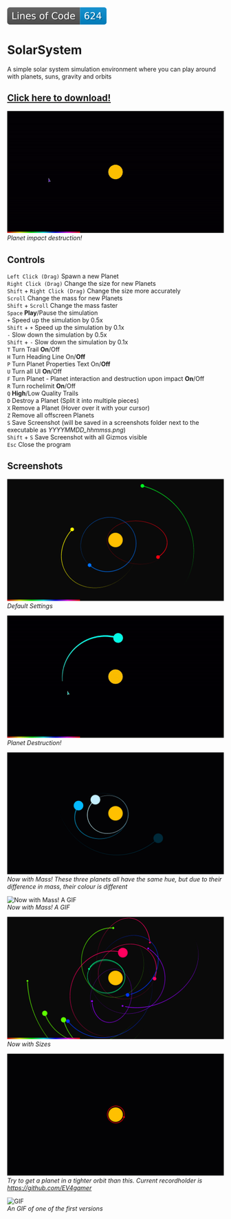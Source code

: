 \
![Lines of Code](https://raw.githubusercontent.com/TechnicJelle/SolarSystem/badges/badgelines.svg)
# SolarSystem
A simple solar system simulation environment where you can play around with planets, suns, gravity and orbits

## [Click here to download!](../../releases/latest)

![Planet impact destruction!](/.github/images/pc_anim4_planetimpact.gif "GIF")\
*Planet impact destruction!*

## Controls
`Left Click (Drag)` Spawn a new Planet\
`Right Click (Drag)` Change the size for new Planets\
`Shift` + `Right Click (Drag)` Change the size more accurately\
`Scroll` Change the mass for new Planets\
`Shift` + `Scroll` Change the mass faster\
`Space` **Play**/Pause the simulation\
`+` Speed up the simulation by 0.5x\
`Shift` + `+` Speed up the simulation by 0.1x\
`-` Slow down the simulation by 0.5x\
`Shift` + `-` Slow down the simulation by 0.1x\
`T` Turn Trail **On**/Off\
`H` Turn Heading Line On/**Off**\
`P` Turn Planet Properties Text On/**Off**\
`U` Turn all UI **On**/Off\
`F` Turn Planet - Planet interaction and destruction upon impact **On**/Off\
`R` Turn rochelimit **On**/Off\
`Q` **High**/Low Quality Trails\
`D` Destroy a Planet (Split it into multiple pieces)\
`X` Remove a Planet (Hover over it with your cursor)\
`Z` Remove all offscreen Planets\
`S` Save Screenshot (will be saved in a screenshots folder next to the executable as *YYYYMMDD_hhmmss.png*)\
`Shift` + `S` Save Screenshot with all Gizmos visible\
`Esc` Close the program

## Screenshots
![Default Settings](/.github/images/pc_def.png "Default Settings")\
*Default Settings*

![GIF](/.github/images/pc_anim3-destruction.gif "GIF")\
*Planet Destruction!*

![Now with Mass! A screenshot](/.github/images/pc_samehue.png "Now with Mass! A screenshot")\
*Now with Mass! These three planets all have the same hue, but due to their difference in mass, their colour is different*


![Now with Mass! A GIF](/.github/images/pc_anim2-mass.gif "Now with Mass! A GIF")\
*Now with Mass! A GIF*


![Now with Sizes!](/.github/images/pc_newsize.png "Now with Sizes")\
*Now with Sizes*


![Challenge!](/.github/images/pc_challenge.png "Challenge")\
*Try to get a planet in a tighter orbit than this. Current recordholder is https://github.com/EV4gamer*


![GIF](/.github/images/pc_anim1-classic.gif "GIF")\
*An GIF of one of the first versions*
